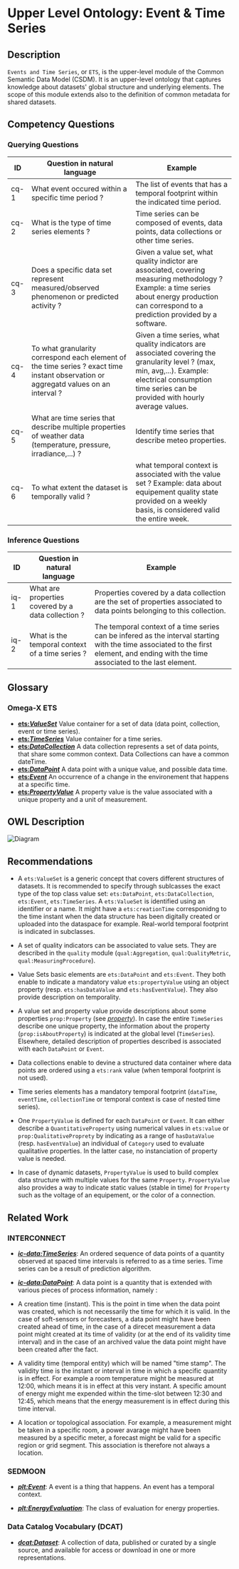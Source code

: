 # Upper Level Ontology: Event & Time Series

## Description
`Events and Time Series`, or `ETS`, is the upper-level module of the Common Semantic Data Model (CSDM). It is an upper-level ontology that captures knowledge about datasets' global structure and underlying elements.
The scope of this module extends also to the definition of common metadata for shared datasets.

## Competency Questions
### Querying Questions
| ID | Question in natural language | Example
|---|---|---|
| cq-1 | What event occured within a specific time period ? | The list of events that has a temporal footprint within the indicated time period. |
| cq-2 | What is the type of time series elements ?   | Time series can be composed of events, data points, data collections or other time series. |
| cq-3 | Does a specific data set represent measured/observed phenomenon or predicted activity ? | Given a value set, what quality indictor are associated, covering measuring methodology ? Example: a time series about energy production can correspond to a prediction provided by a software.  |
| cq-4 | To what granularity correspond each element of the time series ? exact time instant observation or aggregatd values on an interval ?  | Given a time series, what quality indicators are associated covering the granularity level ? (max, min, avg,...). Example: electrical consumption time series can be provided with hourly average values.  |
| cq-5 | What are time series that describe multiple properties of weather data (temperature, pressure, irradiance,...) ? | Identify time series that describe meteo properties. |
| cq-6 | To what extent the dataset is temporally valid ? | what temporal context is associated with the value set ? Example: data about equipement quality state provided on a weekly basis, is considered valid the entire week.  |
### Inference Questions
| ID | Question in natural language | Example
|---|---|---|
| iq-1 | What are properties covered by a data collection ? | Properties covered by a data collection are the set of properties associated to data points belonging to this collection. |
| iq-2 | What is the temporal context of a time series  ? | The temporal context of a time series can be infered as the interval starting with the time associated to the first element, and ending with the time associated to the last element. |

## Glossary
### Omega-X ETS
* [**ets:_ValueSet_**](https://w3id.org/omega-x/ontology/EventTimeSeries/ValueSet/)
Value container for a set of data (data point, collection, event or time series).
* [**ets:_TimeSeries_**](https://w3id.org/omega-x/ontologyEventTimeSeries/TimeSeries/)
Value container for a time series.
* [**ets:_DataCollection_**](https://w3id.org/omega-x/ontology/EventTimeSeries/DataCollection/)
A data collection represents a set of data points, that share some common context. Data Collections can have a common dateTime.
* [**ets:_DataPoint_**](https://w3id.org/omega-x/ontology/EventTimeSeries/DataPoint/)
A data point with a unique value, and possible data time.
* [**ets:_Event_**](https://w3id.org/omega-x/ontology/EventTimeSeries/Event/)
An occurrence of a change in the environement that happens at a specific time.
* [**ets:_PropertyValue_**](https://w3id.org/omega-x/ontology/EventTimeSeries/PropertyValue/)
A property value is the value associated with a unique property and a unit of measurement.
## OWL Description

![Diagram](./EventsTimeSeries.png)


## Recommendations
- A `ets:ValueSet` is a generic concept that covers different structures of datasets. It is recommended to specify through sublcasses the exact type of the top class value set: `ets:DataPoint`, `ets:DataCollection`, `ets:Event`, `ets:TimeSeries`. A `ets:ValueSet` is identified using an identifier or a name. It might have a `ets:creationTime` corresponidng to the time instant when the data structure has been digitally created or uploaded into the dataspace for example. Real-world temporal footprint is indicated in subclasses. 

- A set of quality indicators can be associated to value sets. They are described in the `quality` module (`qual:Aggregation`, `qual:QualityMetric`, `qual:MeasuringProcedure`).

- Value Sets basic elements are `ets:DataPoint` and `ets:Event`. They both enable to indicate a mandatory value `ets:propertyValue` using an object property (resp. `ets:hasDataValue` and `ets:hasEventValue`). They also provide description on temporality. 

- A value set and property value provide descriptions about some properties `prop:Property` (see [_property_](../PropertyOntology)). In case the entire `TimeSeries` describe one unique property, the information about the property (`prop:isAboutProperty`) is indicated at the global level (`TimeSeries`). Elsewhere, detailed description of properties described is associated with each `DataPoint` or `Event`.

- Data collections enable to devine a structured data container where data points are ordered using a `ets:rank` value (when temporal footprint is not used). 

- Time series elements has a mandatory temporal footprint (`dataTime`, `eventTime`, `collectionTime` or temporal context is case of nested time series). 

- One `PropertyValue` is defined for each `DataPoint` or `Event`. It can either describe a `QuantitativeProperty` using numerical values in `ets:value` or `prop:QualitativeProprety` by indicating as a range of `hasDataValue` (resp. `hasEventValue`) an individual of `Category` used to evaluate qualitative properties. In the latter case, no instanciation of property value is needed. 

- In case of dynamic datasets, `PropertyValue` is used to build complex data structure with multiple values for the same `Property`. `PropertyValue` also provides a way to indicate static values (stable in time) for `Property` such as the voltage of an equipement, or the color of a connection. 

## Related Work

### INTERCONNECT
* [**_ic-data:TimeSeries_**](http://ontology.tno.nl/interconnect/datapoint#TimeSeries): An ordered sequence of data points of a quantity observed at spaced time intervals is referred to as a time series. Time series can be a result of prediction algorithm.

* [**_ic-data:DataPoint_**](http://ontology.tno.nl/interconnect/datapoint#DataPoint): A data point is a quantity that is extended with various pieces of process information, namely : 
- A creation time (instant). This is the point in time when the data point was created, which is not necessarily the time for which it is valid. In the case of soft-sensors or forecasters, a data point might have been created ahead of time, in the case of a direcet measurement a data point might created at its time of validity (or at the end of its validity time interval) and in the case of an archived value the data point might have been created after the fact.

 - A validity time (temporal entity) which will be named \"time stamp\". The validity time is the instant or interval in time in which a specific quantity is in effect. For example a room temperature might be measured at 12:00, which means it is in effect at this very instant. A specific amount of energy might me expended within the time-slot between 12:30 and 12:45, which means that the energy measurement is in effect during this time interval.

 - A location or topological association. For example, a measurement might be taken in a specific room, a power avarage might have been measured by a specific meter, a forecast might be valid for a specific region or grid segment. This association is therefore not always a location.


### SEDMOON
* [**_plt:Event_**](https://w3id.org/platoon/Event): A event is a thing that happens. An event has a temporal context. 

* [**_plt:EnergyEvaluation_**](https://w3id.org/platoon/EnergyEvaluation): The class of evaluation for energy properties.

### Data Catalog Vocabulary (DCAT)
* [**_dcat:Dataset_**](https://www.w3.org/ns/dcat#dataset): A collection of data, published or curated by a single source, and available for access or download in one or more representations.

